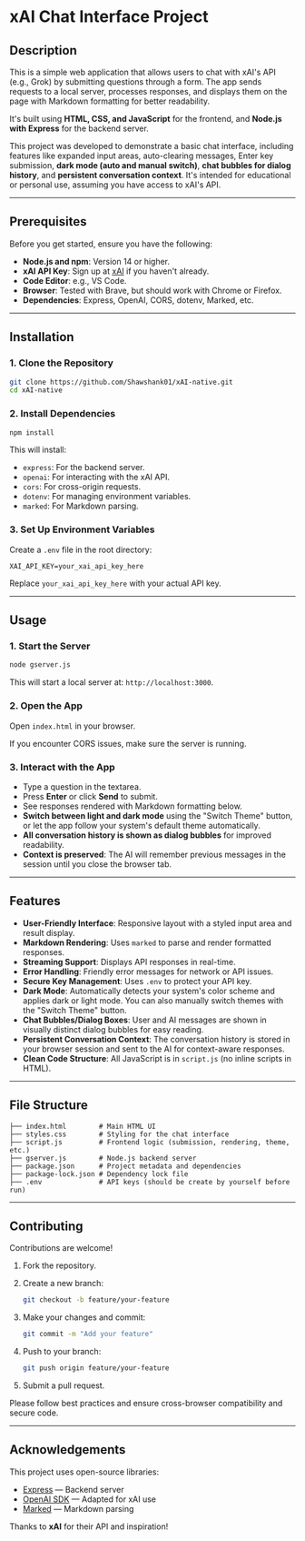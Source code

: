 

# xAI Chat Interface Project

## Description

This is a simple web application that allows users to chat with xAI's API (e.g., Grok) by submitting questions through a form. The app sends requests to a local server, processes responses, and displays them on the page with Markdown formatting for better readability.

It's built using **HTML, CSS, and JavaScript** for the frontend, and **Node.js with Express** for the backend server.

This project was developed to demonstrate a basic chat interface, including features like expanded input areas, auto-clearing messages, Enter key submission, **dark mode (auto and manual switch)**, **chat bubbles for dialog history**, and **persistent conversation context**. It's intended for educational or personal use, assuming you have access to xAI's API.

---

## Prerequisites

Before you get started, ensure you have the following:

- **Node.js and npm**: Version 14 or higher.
- **xAI API Key**: Sign up at [xAI](https://x.ai) if you haven't already.
- **Code Editor**: e.g., VS Code.
- **Browser**: Tested with Brave, but should work with Chrome or Firefox.
- **Dependencies**: Express, OpenAI, CORS, dotenv, Marked, etc.

---

## Installation

### 1. Clone the Repository

```bash
git clone https://github.com/Shawshank01/xAI-native.git
cd xAI-native
```

### 2. Install Dependencies

```bash
npm install
```

This will install:

- `express`: For the backend server.
- `openai`: For interacting with the xAI API.
- `cors`: For cross-origin requests.
- `dotenv`: For managing environment variables.
- `marked`: For Markdown parsing.

### 3. Set Up Environment Variables

Create a `.env` file in the root directory:

```env
XAI_API_KEY=your_xai_api_key_here
```

Replace `your_xai_api_key_here` with your actual API key.

---

## Usage

### 1. Start the Server

```bash
node gserver.js
```

This will start a local server at: `http://localhost:3000`.

### 2. Open the App

Open `index.html` in your browser.

If you encounter CORS issues, make sure the server is running.

### 3. Interact with the App

- Type a question in the textarea.
- Press **Enter** or click **Send** to submit.
- See responses rendered with Markdown formatting below.
- **Switch between light and dark mode** using the "Switch Theme" button, or let the app follow your system's default theme automatically.
- **All conversation history is shown as dialog bubbles** for improved readability.
- **Context is preserved**: The AI will remember previous messages in the session until you close the browser tab.

---

## Features

- **User-Friendly Interface**: Responsive layout with a styled input area and result display.
- **Markdown Rendering**: Uses `marked` to parse and render formatted responses.
- **Streaming Support**: Displays API responses in real-time.
- **Error Handling**: Friendly error messages for network or API issues.
- **Secure Key Management**: Uses `.env` to protect your API key.
- **Dark Mode**: Automatically detects your system's color scheme and applies dark or light mode. You can also manually switch themes with the "Switch Theme" button.
- **Chat Bubbles/Dialog Boxes**: User and AI messages are shown in visually distinct dialog bubbles for easy reading.
- **Persistent Conversation Context**: The conversation history is stored in your browser session and sent to the AI for context-aware responses.
- **Clean Code Structure**: All JavaScript is in `script.js` (no inline scripts in HTML).

---

## File Structure

```
├── index.html        # Main HTML UI
├── styles.css        # Styling for the chat interface
├── script.js         # Frontend logic (submission, rendering, theme, etc.)
├── gserver.js        # Node.js backend server
├── package.json      # Project metadata and dependencies
├── package-lock.json # Dependency lock file
├── .env              # API keys (should be create by yourself before run)
```

---

## Contributing

Contributions are welcome!

1. Fork the repository.
2. Create a new branch:

   ```bash
   git checkout -b feature/your-feature
   ```

3. Make your changes and commit:

   ```bash
   git commit -m "Add your feature"
   ```

4. Push to your branch:

   ```bash
   git push origin feature/your-feature
   ```

5. Submit a pull request.

Please follow best practices and ensure cross-browser compatibility and secure code.

---

## Acknowledgements

This project uses open-source libraries:

- [Express](https://expressjs.com/) — Backend server
- [OpenAI SDK](https://www.npmjs.com/package/openai) — Adapted for xAI use
- [Marked](https://github.com/markedjs/marked) — Markdown parsing

Thanks to **xAI** for their API and inspiration!